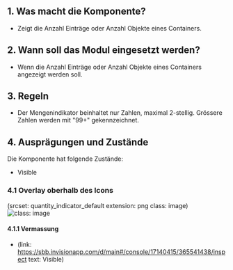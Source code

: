 ## 1. Was macht die Komponente?
* Zeigt die Anzahl Einträge oder Anzahl Objekte eines Containers.  

## 2. Wann soll das Modul eingesetzt werden?
* Wenn die Anzahl Einträge oder Anzahl Objekte eines Containers angezeigt werden soll. 

## 3. Regeln
* Der Mengenindikator beinhaltet nur Zahlen, maximal 2-stellig. Grössere Zahlen werden mit "99+" gekennzeichnet. 

## 4. Ausprägungen und Zustände
Die Komponente hat folgende Zustände:
* Visible

### 4.1 Overlay oberhalb des Icons
(srcset: quantity_indicator_default extension: png class: image)
![](https://raw.githubusercontent.com/sbb-design-systems/sbb-design-system/master/webapp/components/quantity-indicator/images/quantity_indicator_default.png 'class: image')


#### 4.1.1 Vermassung
*   (link: https://sbb.invisionapp.com/d/main#/console/17140415/365541438/inspect text: Visible)